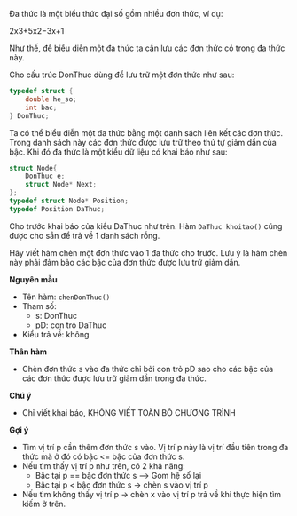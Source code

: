 Đa thức là một biểu thức đại số gồm nhiều đơn thức, ví dụ:

2x3+5x2−3x+1 

Như thế, để biểu diễn một đa thức ta cần lưu các đơn thức có trong đa thức này.

Cho cấu trúc DonThuc dùng để lưu trữ một đơn thức như sau:
```cpp
typedef struct {
    double he_so;
    int bac;
} DonThuc;
```
Ta có thể biểu diễn một đa thức bằng một danh sách liên kết các đơn thức. Trong danh sách này các đơn thức được lưu trữ theo thứ tự giảm dần của bậc. Khi đó đa thức là một kiểu dữ liệu có khai báo như sau:
```cpp
struct Node{
    DonThuc e;
    struct Node* Next;
};
typedef struct Node* Position;
typedef Position DaThuc;
```
Cho trước khai báo của kiểu DaThuc như trên. Hàm `DaThuc khoitao()` cũng được cho sẵn để trả về 1 danh sách rỗng.

Hãy viết hàm chèn một đơn thức vào 1 đa thức cho trước. Lưu ý là hàm chèn này phải đảm bảo các bậc của đơn thức được lưu trữ giảm dần.

**Nguyên mẫu**
- Tên hàm: `chenDonThuc()`
- Tham số: 
	- s: DonThuc
	- pD: con trỏ DaThuc
- Kiểu trả về: không

**Thân hàm**
- Chèn đơn thức s vào đa thức chỉ bởi con trỏ pD sao cho các bậc của các đơn thức được lưu trữ giảm dần trong đa thức.

**Chú ý**
- Chỉ viết khai báo, KHÔNG VIẾT TOÀN BỘ CHƯƠNG TRÌNH

**Gợi ý**
- Tìm vị trí p cần thêm đơn thức s vào. Vị trí p này là vị trí đầu tiên trong đa thức mà ở đó có bậc <= bậc của đơn thức s.
- Nếu tìm thấy vị trí p như trên, có 2 khả năng:
	- Bậc tại p == bậc đơn thức s --> Gom hệ số lại
	- Bậc tại p < bậc đơn thức s -> chèn s vào vị trí p
- Nếu tìm không thấy vị trí p  -> chèn x vào vị trí p trả về khi thực hiện tìm kiếm ở trên.
